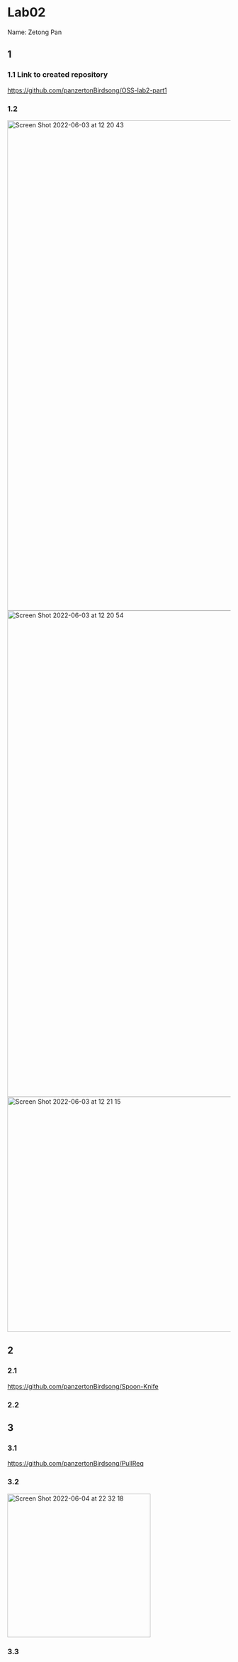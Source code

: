 # Lab02
Name: Zetong Pan

## 1
### 1.1 Link to created repository
https://github.com/panzertonBirdsong/OSS-lab2-part1

### 1.2
<img width="1103" alt="Screen Shot 2022-06-03 at 12 20 43" src="https://user-images.githubusercontent.com/68172688/171906093-ee6e9146-4f9c-4260-8a43-72ce62bc3963.png">

<img width="1094" alt="Screen Shot 2022-06-03 at 12 20 54" src="https://user-images.githubusercontent.com/68172688/171906109-d60e5e4b-bfad-4154-a972-b9e40649f91a.png">

<img width="529" alt="Screen Shot 2022-06-03 at 12 21 15" src="https://user-images.githubusercontent.com/68172688/171906119-8f7bf91d-09ef-4c25-999c-6e8260548c8f.png">

## 2
### 2.1
https://github.com/panzertonBirdsong/Spoon-Knife

### 2.2

## 3
### 3.1
https://github.com/panzertonBirdsong/PullReq

### 3.2
<img width="323" alt="Screen Shot 2022-06-04 at 22 32 18" src="https://user-images.githubusercontent.com/68172688/172032466-f06b06ea-9fb2-48d1-b5d6-f76ca47b8c9d.png">

### 3.3
